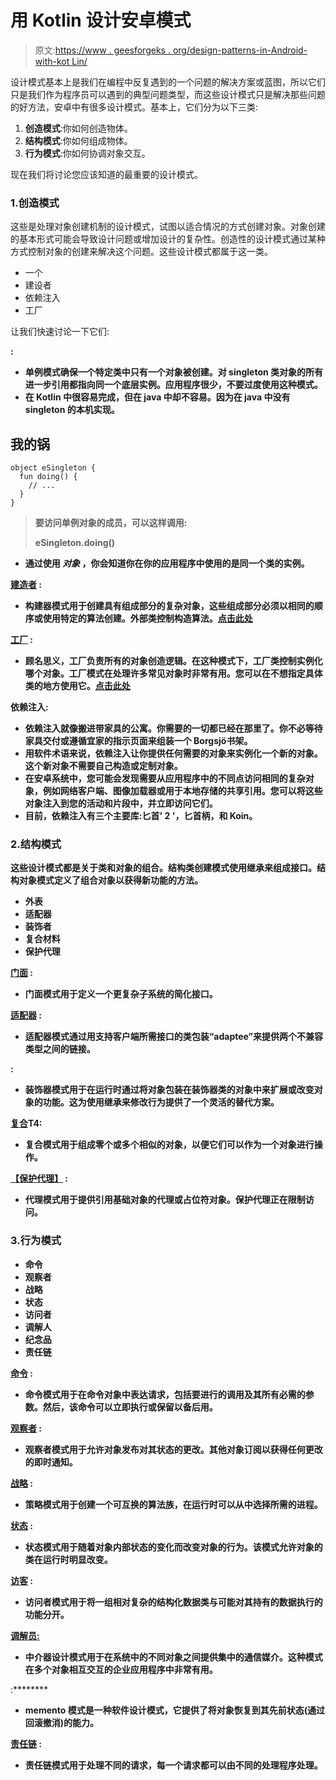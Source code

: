 # 用 Kotlin 设计安卓模式

> 原文:[https://www . geesforgeks . org/design-patterns-in-Android-with-kot Lin/](https://www.geeksforgeeks.org/design-patterns-in-android-with-kotlin/)

设计模式基本上是我们在编程中反复遇到的一个问题的解决方案或蓝图，所以它们只是我们作为程序员可以遇到的典型问题类型，而这些设计模式只是解决那些问题的好方法，安卓中有很多设计模式。基本上，它们分为以下三类:

1.  **创造模式**:你如何创造物体。
2.  **结构模式**:你如何组成物体。
3.  **行为模式**:你如何协调对象交互。

现在我们将讨论您应该知道的最重要的设计模式。

### 1.创造模式

这些是处理对象创建机制的设计模式，试图以适合情况的方式创建对象。对象创建的基本形式可能会导致设计问题或增加设计的复杂性。创造性的设计模式通过某种方式控制对象的创建来解决这个问题。这些设计模式都属于这一类。

*   一个
*   建设者
*   依赖注入
*   工厂

让我们快速讨论一下它们:

[](https://www.geeksforgeeks.org/singleton-design-pattern/)****:****

*   **单例模式确保一个特定类中只有一个对象被创建。对 singleton 类对象的所有进一步引用都指向同一个底层实例。应用程序很少，不要过度使用这种模式。**
*   **在 Kotlin 中很容易完成，但在 java 中却不容易。因为在 java 中没有 singleton 的本机实现。**

## **我的锅**

```
object eSingleton {
  fun doing() {
    // ...
  }
}
```

> ****要访问单例对象的成员，可以这样调用:****
> 
> **eSingleton.doing()**

*   **通过使用 ***对象*** ，你会知道你在你的应用程序中使用的是同一个类的实例。**

**[**建造者**](https://www.geeksforgeeks.org/builder-design-pattern/) **:****

*   **构建器模式用于创建具有组成部分的复杂对象，这些组成部分必须以相同的顺序或使用特定的算法创建。外部类控制构造算法。[点击此处](https://www.geeksforgeeks.org/builder-design-pattern/)**

**[**工厂**](https://www.geeksforgeeks.org/abstract-factory-pattern/) **:****

*   **顾名思义，工厂负责所有的对象创造逻辑。在这种模式下，工厂类控制实例化哪个对象。工厂模式在处理许多常见对象时非常有用。您可以在不想指定具体类的地方使用它。[点击此处](https://www.geeksforgeeks.org/abstract-factory-pattern/)**

****依赖注入:****

*   **依赖注入就像搬进带家具的公寓。你需要的一切都已经在那里了。你不必等待家具交付或遵循宜家的指示页面来组装一个 Borgsjö书架。**
*   **用软件术语来说，依赖注入让你提供任何需要的对象来实例化一个新的对象。这个新对象不需要自己构造或定制对象。**
*   **在安卓系统中，您可能会发现需要从应用程序中的不同点访问相同的复杂对象，例如网络客户端、图像加载器或用于本地存储的共享引用。您可以将这些对象注入到您的活动和片段中，并立即访问它们。**
*   **目前，依赖注入有三个主要库:匕首' 2 '，匕首柄，和 Koin。**

### **2.结构模式**

**这些设计模式都是关于类和对象的组合。结构类创建模式使用继承来组成接口。结构对象模式定义了组合对象以获得新功能的方法。**

*   **外表**
*   **适配器**
*   **装饰者**
*   **复合材料**
*   **保护代理**

**[**门面**](https://www.geeksforgeeks.org/facade-design-pattern-introduction/) **:****

*   **门面模式用于定义一个更复杂子系统的简化接口。**

**[**适配器**](https://www.geeksforgeeks.org/adapter-pattern/) **:****

*   **适配器模式通过用支持客户端所需接口的类包装“adaptee”来提供两个不兼容类型之间的链接。**

**[](https://www.geeksforgeeks.org/decorator-pattern-set-3-coding-the-design/)****:******

*   ****装饰器模式用于在运行时通过将对象包装在装饰器类的对象中来扩展或改变对象的功能。这为使用继承来修改行为提供了一个灵活的替代方案。****

****[**复合**](https://www.geeksforgeeks.org/composite-design-pattern/)T4:****

*   ****复合模式用于组成零个或多个相似的对象，以便它们可以作为一个对象进行操作。****

****[**【保护代理】**](https://www.geeksforgeeks.org/proxy-design-pattern/) **:******

*   ****代理模式用于提供引用基础对象的代理或占位符对象。保护代理正在限制访问。****

### ****3.行为模式****

*   ****命令****
*   ****观察者****
*   ****战略****
*   ****状态****
*   ****访问者****
*   ****调解人****
*   ****纪念品****
*   ****责任链****

****[**命令**](https://www.geeksforgeeks.org/command-pattern/) **:******

*   ****命令模式用于在命令对象中表达请求，包括要进行的调用及其所有必需的参数。然后，该命令可以立即执行或保留以备后用。****

****[**观察者**](https://www.geeksforgeeks.org/observer-pattern-set-1-introduction/) **:******

*   ****观察者模式用于允许对象发布对其状态的更改。其他对象订阅以获得任何更改的即时通知。****

****[**战略**](https://www.geeksforgeeks.org/strategy-pattern-set-1/) **:******

*   ****策略模式用于创建一个可互换的算法族，在运行时可以从中选择所需的进程。****

****[**状态**](https://www.geeksforgeeks.org/state-design-pattern/) **:******

*   ****状态模式用于随着对象内部状态的变化而改变对象的行为。该模式允许对象的类在运行时明显改变。****

****[**访客**](https://www.geeksforgeeks.org/visitor-design-pattern/) **:******

*   ****访问者模式用于将一组相对复杂的结构化数据类与可能对其持有的数据执行的功能分开。****

****[**调解员:**](https://www.geeksforgeeks.org/mediator-design-pattern/)****

*   ****中介器设计模式用于在系统中的不同对象之间提供集中的通信媒介。这种模式在多个对象相互交互的企业应用程序中非常有用。****

****[](https://www.geeksforgeeks.org/memento-design-pattern/)****:********

*   ****memento 模式是一种软件设计模式，它提供了将对象恢复到其先前状态(通过回滚撤消)的能力。****

****[**责任链**](https://www.geeksforgeeks.org/chain-responsibility-design-pattern/) **:******

*   ****责任链模式用于处理不同的请求，每一个请求都可以由不同的处理程序处理。****